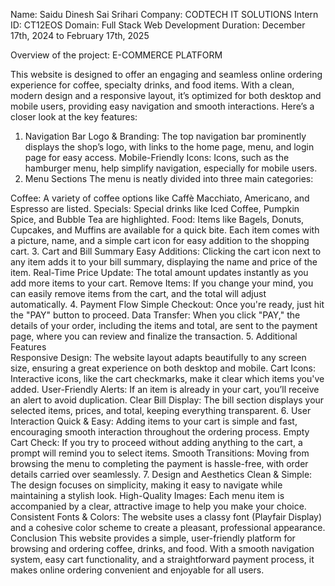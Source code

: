 Name: Saidu Dinesh Sai Srihari
Company: CODTECH IT SOLUTIONS
Intern ID: CT12EOS
Domain: Full Stack Web Development
Duration: December 17th, 2024 to February 17th, 2025

Overview of the project: E-COMMERCE PLATFORM 

This website is designed to offer an engaging and seamless online ordering experience for coffee, specialty drinks, and food items. With a clean, modern design and a responsive layout, it’s optimized for both desktop and mobile users, providing easy navigation and smooth interactions. Here’s a closer look at the key features:

1. Navigation Bar
Logo & Branding: The top navigation bar prominently displays the shop’s logo, with links to the home page, menu, and login page for easy access.
Mobile-Friendly Icons: Icons, such as the hamburger menu, help simplify navigation, especially for mobile users.
2. Menu Sections
The menu is neatly divided into three main categories:

Coffee: A variety of coffee options like Caffè Macchiato, Americano, and Espresso are listed.
Specials: Special drinks like Iced Coffee, Pumpkin Spice, and Bubble Tea are highlighted.
Food: Items like Bagels, Donuts, Cupcakes, and Muffins are available for a quick bite. Each item comes with a picture, name, and a simple cart icon for easy addition to the shopping cart.
3. Cart and Bill Summary
Easy Additions: Clicking the cart icon next to any item adds it to your bill summary, displaying the name and price of the item.
Real-Time Price Update: The total amount updates instantly as you add more items to your cart.
Remove Items: If you change your mind, you can easily remove items from the cart, and the total will adjust automatically.
4. Payment Flow
Simple Checkout: Once you're ready, just hit the "PAY" button to proceed.
Data Transfer: When you click "PAY," the details of your order, including the items and total, are sent to the payment page, where you can review and finalize the transaction.
5. Additional Features  
Responsive Design: The website layout adapts beautifully to any screen size, ensuring a great experience on both desktop and mobile.
Cart Icons: Interactive icons, like the cart checkmarks, make it clear which items you've added.
User-Friendly Alerts: If an item is already in your cart, you’ll receive an alert to avoid duplication.
Clear Bill Display: The bill section displays your selected items, prices, and total, keeping everything transparent.
6. User Interaction
Quick & Easy: Adding items to your cart is simple and fast, encouraging smooth interaction throughout the ordering process.
Empty Cart Check: If you try to proceed without adding anything to the cart, a prompt will remind you to select items.
Smooth Transitions: Moving from browsing the menu to completing the payment is hassle-free, with order details carried over seamlessly.
7. Design and Aesthetics
Clean & Simple: The design focuses on simplicity, making it easy to navigate while maintaining a stylish look.
High-Quality Images: Each menu item is accompanied by a clear, attractive image to help you make your choice.
Consistent Fonts & Colors: The website uses a classy font (Playfair Display) and a cohesive color scheme to create a pleasant, professional appearance.
Conclusion
This website provides a simple, user-friendly platform for browsing and ordering coffee, drinks, and food. With a smooth navigation system, easy cart functionality, and a straightforward payment process, it makes online ordering convenient and enjoyable for all users.
